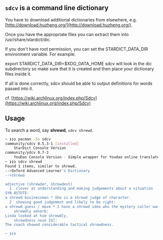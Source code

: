 ## `sdcv` is a command line dictionary
You have to download additional dictionaries from elsewhere, e.g. [http://download.huzheng.org/](http://download.huzheng.org/).

Once you have the appropriate files you can extract them into /usr/share/stardict/dic.

If you don't have root permission, you can set the STARDICT_DATA_DIR environment variable. For example:

export STARDICT_DATA_DIR=$XDG_DATA_HOME
sdcv will look in the dic subdirectory so make sure that it is created and then place your dictionary files inside it.

If all is done correctly, sdcv should be able to output definitions for words passed into it.


cf. [https://wiki.archlinux.org/index.php/Sdcv](https://wiki.archlinux.org/index.php/Sdcv)

## Usage
To search a word, say **shrewd**, `sdcv shrewd`.
```bash
~ ❯❯❯ pacman -Ss sdcv
community/sdcv 0.5.3-1 [installed]
    StarDict Console Version
community/ydcv 0.7-3
    YouDao Console Version - Simple wrapper for Youdao online translate (Chinese <-> English) service API, as an alternative to the StarDict Console Version (sdcv)
~ ❯❯❯ sdcv shrewd
Found 1 items, similar to shrewd.
-->Oxford Advanced Learner's Dictionary
-->shrewd

adjective (shrewder, shrewdest)
  1  clever at understanding and making judgements about a situation
SYN ASTUTE:
a shrewd businessman * She is a shrewd judge of character.
  2  showing good judgement and likely to be right:
a shrewd guess / move * I have a shrewd idea who the mystery caller was.
    shrewdly adverb:
Linda looked at him shrewdly.
    shrewdness noun [U]:
The coach showed considerable tactical shrewdness.

~ ❯❯❯
```
